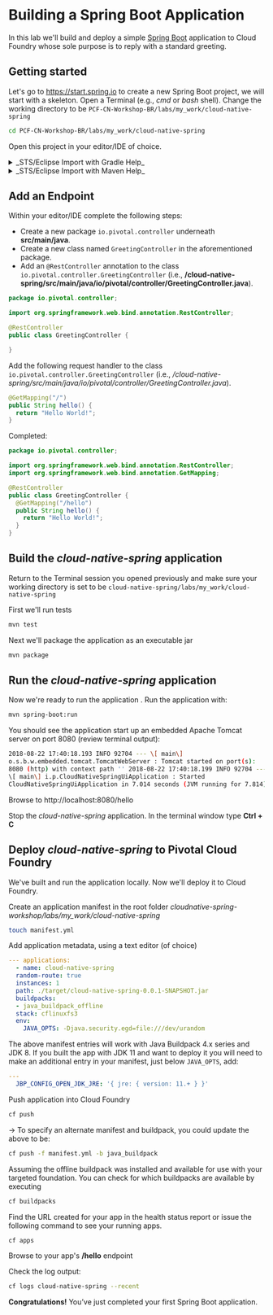 # Building a Spring Boot Application

In this lab we'll build and deploy a simple [Spring Boot](https://docs.spring.io/spring-boot/docs/current/reference/htmlsingle) application to Cloud Foundry whose sole purpose is to reply with
a standard greeting.

## Getting started

Let's go to https://start.spring.io to create a new Spring Boot project, we will
start with a skeleton. Open a Terminal (e.g., *cmd* or *bash* shell). Change the working directory to be
`PCF-CN-Workshop-BR/labs/my_work/cloud-native-spring`

```bash
cd PCF-CN-Workshop-BR/labs/my_work/cloud-native-spring
```

Open this project in your editor/IDE of choice.

<details>
<summary>_STS/Eclipse Import with Gradle Help_</summary>

<ol><li>Select _File
&gt; Import…_</li>
<li>In the subsequent dialog choose _Gradle &gt; Existing
Gradle Project_ then click the _Next_ button.</li>
<li>In the _Import Gradle
Project_ dialog browse to the _cloud-native-spring_ directory (e.g.
`cloud-native-spring/labs/my_work/cloud-native-spring`) then click the
_Open_ button, then click the _Finish_ button.</li>
</ol>
</details>

<details>
<summary>_STS/Eclipse Import with Maven Help_</summary>

<ol><li>Select _File &gt; Import…_</li>

<li>In the subsequent dialog choose
_Maven &gt; Existing Maven Project_ then click the _Next_ button.</li>

<li>In
the _Import Maven Project_ dialog browse to the
_cloud-native-spring_ directory (e.g.
`cloud-native-spring/labs/my_work/cloud-native-spring`) then click the
_Open_ button, then click the _Finish_ button.</li>
</details>

## Add an Endpoint
Within your editor/IDE complete the following steps:

* Create a new
package `io.pivotal.controller` underneath **src/main/java**.
* Create
a new class named `GreetingController` in the aforementioned package.
* Add an `@RestController` annotation to the class
`io.pivotal.controller.GreetingController` (i.e.,
**/cloud-native-spring/src/main/java/io/pivotal/controller/GreetingController.java**).

```java
package io.pivotal.controller;

import org.springframework.web.bind.annotation.RestController;

@RestController
public class GreetingController {

}
```

Add the following request handler to the class
`io.pivotal.controller.GreetingController` (i.e.,
_/cloud-native-spring/src/main/java/io/pivotal/controller/GreetingController.java_).

```java
@GetMapping("/")
public String hello() {
  return "Hello World!";
}
```
Completed:

```java
package io.pivotal.controller;

import org.springframework.web.bind.annotation.RestController;
import org.springframework.web.bind.annotation.GetMapping;

@RestController
public class GreetingController {
  @GetMapping("/hello")
  public String hello() {
    return "Hello World!";
  }
}
```

## Build the _cloud-native-spring_ application

Return to the Terminal session you opened previously and make sure your working directory is
set to be `cloud-native-spring/labs/my_work/cloud-native-spring`

First
we'll run tests
```bash
mvn test
```
Next we'll package the application as an
executable jar
```bash
mvn package
```

## Run the _cloud-native-spring_ application

Now we're ready to run the application . Run the application
with:
```bash
mvn spring-boot:run
```
You should see the application start up an
embedded Apache Tomcat server on port 8080 (review terminal output):

```bash
2018-08-22 17:40:18.193 INFO 92704 --- \[ main\]
o.s.b.w.embedded.tomcat.TomcatWebServer : Tomcat started on port(s):
8080 (http) with context path '' 2018-08-22 17:40:18.199 INFO 92704 ---
\[ main\] i.p.CloudNativeSpringUiApplication : Started
CloudNativeSpringUiApplication in 7.014 seconds (JVM running for 7.814)
```
Browse to http://localhost:8080/hello

Stop the _cloud-native-spring_
application. In the terminal window type **Ctrl + C**

## Deploy _cloud-native-spring_ to Pivotal Cloud Foundry

We've built and run the
application locally. Now we'll deploy it to Cloud Foundry.

Create an
application manifest in the root folder
*cloudnative-spring-workshop/labs/my_work/cloud-native-spring*

```bash
touch manifest.yml
```
Add application metadata, using a text editor (of choice)
```yaml
--- applications:
  - name: cloud-native-spring
  random-route: true
  instances: 1
  path: ./target/cloud-native-spring-0.0.1-SNAPSHOT.jar
  buildpacks:
  - java_buildpack_offline
  stack: cflinuxfs3
  env:
    JAVA_OPTS: -Djava.security.egd=file:///dev/urandom
```

The above manifest entries will work with Java Buildpack 4.x series and
JDK 8. If you built the app with JDK 11 and want to deploy it you will
need to make an additional entry in your manifest, just below `JAVA_OPTS`, add:
```yaml
---
  JBP_CONFIG_OPEN_JDK_JRE: '{ jre: { version: 11.+ } }'
```

Push application into Cloud Foundry
```bash
cf push
```

-&gt; To specify an
alternate manifest and buildpack, you could update the above to be:
```bash
cf push -f manifest.yml -b java_buildpack
```
Assuming the offline
buildpack was installed and available for use with your targeted
foundation. You can check for which buildpacks are available by
executing
```bash
cf buildpacks
```
Find the URL created for your app in the
health status report or issue the following command to see your running apps.

```bash
cf apps
```

Browse to your app's **/hello** endpoint

Check the
log output:

```bash
cf logs cloud-native-spring --recent
```
<b>Congratulations!</b>
You’ve just completed your first Spring Boot application.
